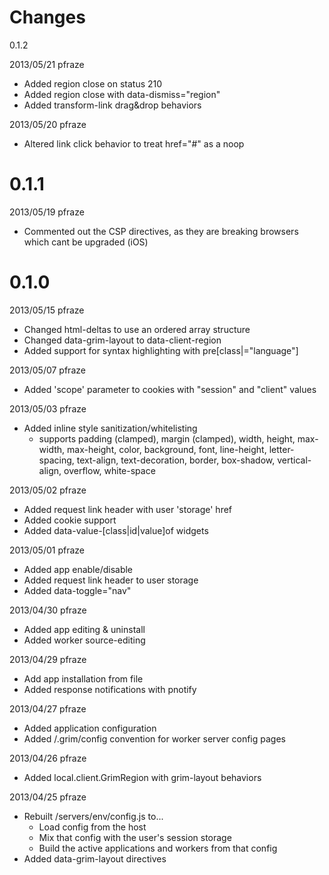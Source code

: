 Changes
=======
0.1.2

2013/05/21 pfraze

 - Added region close on status 210
 - Added region close with data-dismiss="region"
 - Added transform-link drag&drop behaviors


2013/05/20 pfraze

 - Altered link click behavior to treat href="#" as a noop


0.1.1
=====

2013/05/19 pfraze

 - Commented out the CSP directives, as they are breaking browsers which cant be upgraded (iOS)


0.1.0
=====

2013/05/15 pfraze

 - Changed html-deltas to use an ordered array structure
 - Changed data-grim-layout to data-client-region
 - Added support for syntax highlighting with pre[class|="language"]


2013/05/07 pfraze

 - Added 'scope' parameter to cookies with "session" and "client" values


2013/05/03 pfraze

 - Added inline style sanitization/whitelisting
   - supports padding (clamped), margin (clamped), width, height, max-width, max-height, color, background, font, line-height, letter-spacing, text-align, text-decoration, border, box-shadow, vertical-align, overflow, white-space


2013/05/02 pfraze
 
 - Added request link header with user 'storage' href
 - Added cookie support
 - Added data-value-[class|id|value]of widgets


2013/05/01 pfraze

 - Added app enable/disable
 - Added request link header to user storage
 - Added data-toggle="nav"


2013/04/30 pfraze
 
 - Added app editing & uninstall
 - Added worker source-editing


2013/04/29 pfraze

 - Add app installation from file
 - Added response notifications with pnotify


2013/04/27 pfraze

 - Added application configuration
 - Added /.grim/config convention for worker server config pages


2013/04/26 pfraze

 - Added local.client.GrimRegion with grim-layout behaviors


2013/04/25 pfraze

 - Rebuilt /servers/env/config.js to...
   - Load config from the host
   - Mix that config with the user's session storage
   - Build the active applications and workers from that config
 - Added data-grim-layout directives